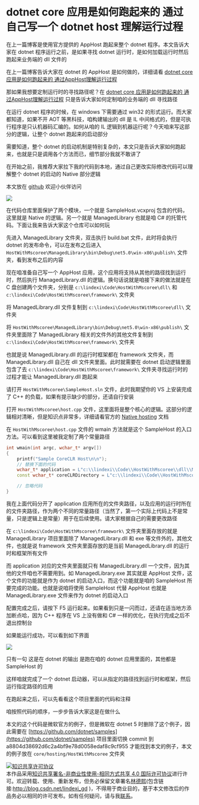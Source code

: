 # dotnet core 应用是如何跑起来的 通过自己写一个 dotnet host 理解运行过程

在上一篇博客是使用官方提供的 AppHost 跑起来整个 dotnet 程序。本文告诉大家在 dotnet 程序运行之前，是如果寻找 dotnet 运行时，是如何加载运行时然后跑起来业务端的 dll 文件的

<!--more-->
<!-- 不发布 -->

在上一篇博客告诉大家在 dotnet 的 AppHost 是如何做的，详细请看 [dotnet core 应用是如何跑起来的 通过AppHost理解运行过程](https://blog.lindexi.com/post/dotnet-core-%E5%BA%94%E7%94%A8%E6%98%AF%E5%A6%82%E4%BD%95%E8%B7%91%E8%B5%B7%E6%9D%A5%E7%9A%84-%E9%80%9A%E8%BF%87AppHost%E7%90%86%E8%A7%A3%E8%BF%90%E8%A1%8C%E8%BF%87%E7%A8%8B.html )

那如果我想要定制运行时的寻找路径呢？在 [dotnet core 应用是如何跑起来的 通过AppHost理解运行过程](https://blog.lindexi.com/post/dotnet-core-%E5%BA%94%E7%94%A8%E6%98%AF%E5%A6%82%E4%BD%95%E8%B7%91%E8%B5%B7%E6%9D%A5%E7%9A%84-%E9%80%9A%E8%BF%87AppHost%E7%90%86%E8%A7%A3%E8%BF%90%E8%A1%8C%E8%BF%87%E7%A8%8B.html ) 只是告诉大家如何定制咱的业务端的 dll 寻找路径

在运行 dotnet 程序的时候，在 windows 下需要通过 win32 的形式运行。而大家都知道，如果不开 AOT 等黑科技，咱构建输出的 dll 是 IL 中间格式的，但是可执行程序是只认机器码汇编的。如何从咱的 IL 逻辑到机器运行呢？今天咱来写这部分的逻辑，让整个 dotnet 跑起来的启动部分

需要知道，整个 dotnet 的启动机制是特别复杂的，本文只是告诉大家如何跑起来，也就是只是调用各个方法而已，细节部分我就不敢讲了

在开始之前，我推荐大家拉下我的代码到本地，通过自己更改实际修改代码可以理解整个 dotnet 的启动的 Native 部分逻辑

本文放在 [github](https://github.com/lindexi/lindexi_gd/tree/3e19bffc/HostWithMscoree ) 欢迎小伙伴访问

<!-- ![](image/dotnet core 应用是如何跑起来的 通过自己写一个 dotnet host 理解运行过程/dotnet core 应用是如何跑起来的 通过自己写一个 dotnet host 理解运行过程0.png) -->

![](http://image.acmx.xyz/lindexi%2F2020125131185274.jpg)

在代码仓库里面保护了两个模块，一个就是 SampleHost.vcxproj 包含的代码，这里就是 Native 的逻辑。另一个就是 ManagedLibrary 也就是咱 C# 的托管代码。下面让我来告诉大家这个仓库可以如何玩

先进入 ManagedLibrary 文件夹，双击执行 build.bat 文件，此时将会执行 dotnet 的发布命令，可以在发布之后进入 `HostWithMscoree\ManagedLibrary\bin\Debug\net5.0\win-x86\publish\` 文件夹，看到发布之后的内容

现在咱准备自己写一个 AppHost 应用，这个应用将支持从其他的路径找到运行时，然后执行 ManagedLibrary.dll 的逻辑。换句话说就是咱接下来的做法就是在 C 盘创建两个文件夹，分别是 `c:\lindexi\Code\HostWithMscoree\dll\` 和 `c:\lindexi\Code\HostWithMscoree\framework\` 文件夹

将 ManagedLibrary.dll 文件复制到 `c:\lindexi\Code\HostWithMscoree\dll\` 文件夹

将 `HostWithMscoree\ManagedLibrary\bin\Debug\net5.0\win-x86\publish\` 文件夹里面除了 ManagedLibrary 相关的文件外的其他文件复制到 `c:\lindexi\Code\HostWithMscoree\framework\` 文件夹

也就是说 ManagedLibrary.dll 的运行时框架都在 framework 文件夹，而 ManagedLibrary.dll 自己在 dll 文件夹里面。此时就需要在 dotnet 启动逻辑里面包含了去 `c:\lindexi\Code\HostWithMscoree\framework\` 文件夹寻找运行时的过程才能让 ManagedLibrary.dll 跑起来

请打开 `HostWithMscoree\SampleHost.sln` 文件，此时我期望你的 VS 上安装完成了 C++ 的负载，如果有提示缺少的部分，还请自行安装

打开 `HostWithMscoree\host.cpp` 文件，这里面将是整个核心的逻辑。这部分的逻辑相对清晰，但是知识点非常多，详细请看官方的 [Native hosting](https://github.com/dotnet/runtime/blob/master/docs/design/features/native-hosting.md ) 文档

在 `HostWithMscoree\host.cpp` 文件的 wmain 方法就是这个 SampleHost 的入口方法。可以看到这里被我定制了两个常量路径

```c++
int wmain(int argc, wchar_t* argv[])
{
    printf("Sample CoreCLR Host\n\n");
    // 替换下面的代码
    wchar_t* application = L"c:\\lindexi\\Code\\HostWithMscoree\\dll\\ManagedLibrary.dll";
    const wchar_t* coreCLRDirectory = L"c:\\lindexi\\Code\\HostWithMscoree\\framework\\";

    // 忽略代码
}
```

我在上面代码分开了 application 应用所在的文件夹路径，以及应用的运行时所在的文件夹路径，作为两个不同的常量路径（当然了，第一个实际上代码上不是常量，只是逻辑上是常量）用于在后续使用。请大家根据自己的需要更改路径

在 `c:\lindexi\Code\HostWithMscoree\framework\` 文件夹里面存放的就是 ManagedLibrary 项目里面除了 ManagedLibrary.dll 和 exe 等文件外的，其他文件，也就是说 framework 文件夹里面存放的是当前 ManagedLibrary.dll 的运行时和框架所有文件

而 application 对应的文件夹里面就只有 ManagedLibrary.dll 一个文件，因为其他的文件咱也不需要用到。如 ManagedLibrary.exe 其实就是 AppHost 文件，这个文件的功能就是作为 dotnet 的启动入口，而这个功能就是咱的 SampleHost 所要完成的功能。也就是说咱将使用 SampleHost 代替 AppHost 也就是 ManagedLibrary.exe 文件来作为 dotnet 的启动入口

配置完成之后，请按下 F5 运行起来。如果看到只是一闪而过，还请在适当地方添加断点哈，因为 C++ 程序在 VS 上没有做和 C# 一样的优化，在执行完成之后不退出控制台

如果能运行成功，可以看到如下界面

<!-- ![](image/dotnet core 应用是如何跑起来的 通过自己写一个 dotnet host 理解运行过程/dotnet core 应用是如何跑起来的 通过自己写一个 dotnet host 理解运行过程1.png) -->

![](http://image.acmx.xyz/lindexi%2F20201251316599609.jpg)

只有一句 这是在 dotnet 的输出 是跑在咱的 dotnet 应用里面的，其他都是 SampleHost 的

这样咱就完成了一个 dotnet 启动器，可以从指定的路径找到运行时和框架，然后运行指定路径的应用

在跑起来之后，可以先看看这个项目里面的代码和注释

咱按照代码的顺序，一步步告诉大家这是在做什么



本文的这个代码是微软官方的例子，但是微软在 dotnet 5 时删除了这个例子，因此需要在 [https://github.com/dotnet/samples](https://github.com/dotnet/samples) 项目里面切换 commit 到 a8804d38692d6c2a4bf9e78d0058edaf8c9cf955 才能找到本文的例子，本文的例子放在 `core/hosting/HostWithMscoree` 文件夹

<a rel="license" href="http://creativecommons.org/licenses/by-nc-sa/4.0/"><img alt="知识共享许可协议" style="border-width:0" src="https://licensebuttons.net/l/by-nc-sa/4.0/88x31.png" /></a><br />本作品采用<a rel="license" href="http://creativecommons.org/licenses/by-nc-sa/4.0/">知识共享署名-非商业性使用-相同方式共享 4.0 国际许可协议</a>进行许可。欢迎转载、使用、重新发布，但务必保留文章署名[林德熙](http://blog.csdn.net/lindexi_gd)(包含链接:http://blog.csdn.net/lindexi_gd )，不得用于商业目的，基于本文修改后的作品务必以相同的许可发布。如有任何疑问，请与我[联系](mailto:lindexi_gd@163.com)。
